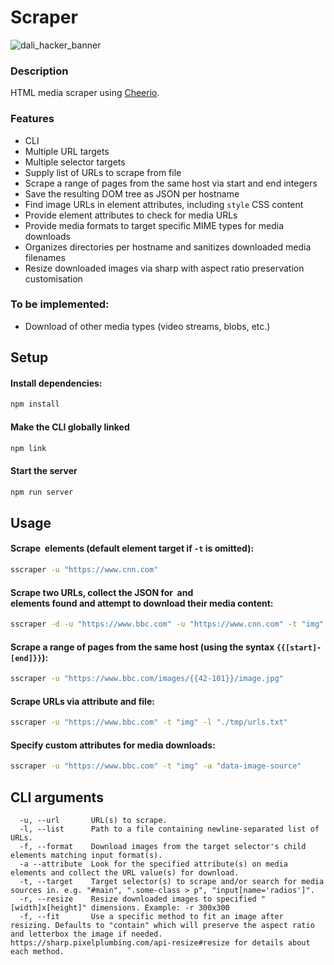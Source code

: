 # Scraper
![dali_hacker_banner](https://user-images.githubusercontent.com/8112394/194165822-75d9cace-9561-45a7-8f0f-c29d86a79734.png)

### Description
HTML media scraper using [Cheerio](https://cheerio.js.org).

### Features
- CLI
- Multiple URL targets
- Multiple selector targets
- Supply list of URLs to scrape from file
- Scrape a range of pages from the same host via start and end integers
- Save the resulting DOM tree as JSON per hostname
- Find image URLs in element attributes, including `style` CSS content
- Provide element attributes to check for media URLs
- Provide media formats to target specific MIME types for media downloads
- Organizes directories per hostname and sanitizes downloaded media filenames
- Resize downloaded images via sharp with aspect ratio preservation customisation

### To be implemented:
- Download of other media types (video streams, blobs, etc.)

## Setup
#### Install dependencies:
```bash
npm install
```

#### Make the CLI globally linked
```bash
npm link
```

#### Start the server
```bash
npm run server
```

## Usage
#### Scrape <img> elements (default element target if `-t` is omitted):
```bash
sscraper -u "https://www.cnn.com"
```

#### Scrape two URLs, collect the JSON for <img> and <article> elements found and attempt to download their media content:
```bash
sscraper -d -u "https://www.bbc.com" -u "https://www.cnn.com" -t "img" -t "article"
```

#### Scrape a range of pages from the same host (using the syntax `{{[start]-[end]}}`):
```bash
sscraper -u "https://www.bbc.com/images/{{42-101}}/image.jpg"
```

#### Scrape URLs via attribute and file:
```bash
sscraper -u "https://www.bbc.com" -t "img" -l "./tmp/urls.txt"
```

#### Specify custom attributes for media downloads:
```bash
sscraper -u "https://www.bbc.com" -t "img" -a "data-image-source"
```

## CLI arguments
```
  -u, --url       URL(s) to scrape.
  -l, --list      Path to a file containing newline-separated list of URLs.
  -f, --format    Download images from the target selector's child elements matching input format(s).
  -a --attribute  Look for the specified attribute(s) on media elements and collect the URL value(s) for download.
  -t, --target    Target selector(s) to scrape and/or search for media sources in. e.g. "#main", ".some-class > p", "input[name='radios']".
  -r, --resize    Resize downloaded images to specified "[width]x[height]" dimensions. Example: -r 300x300
  -f, --fit       Use a specific method to fit an image after resizing. Defaults to "contain" which will preserve the aspect ratio and letterbox the image if needed. https://sharp.pixelplumbing.com/api-resize#resize for details about each method.
```
